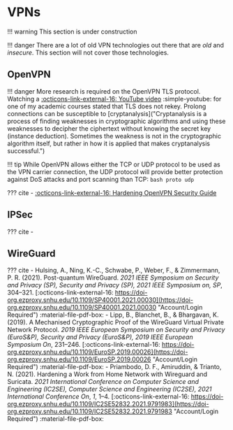 # VPNs

!!! warning
    This section is under construction

!!! danger
    There are a lot of old VPN technologies out there that are *old* and *insecure*. This section will not cover those technologies.

## OpenVPN

!!! danger
    More research is required on the OpenVPN TLS protocol. Watching a [:octicons-link-external-16: YouTube video](http://youtu.be/qC3pO61MPeg "IPsec vs. SSL: Security Protocols Comparison") :simple-youtube:  for one of my academic courses stated that TLS does not rekey. Prolong connections can be susceptible to [cryptanalysis]("Cryptanalysis is a process of finding weaknesses in cryptographic algorithms and using these weaknesses to decipher the ciphertext without knowing the secret key (instance deduction). Sometimes the weakness is not in the cryptographic algorithm itself, but rather in how it is applied that makes cryptanalysis successful.")

!!! tip
    While OpenVPN allows either the TCP or UDP protocol to be used as the VPN carrier connection, the UDP protocol will provide better protection against DoS attacks and port scanning than TCP:
    ```bash
        proto udp
    ```

??? cite
    - [:octicons-link-external-16: Hardening OpenVPN Security Guide](https://openvpn.net/community-resources/how-to/#hardening-openvpn-security)

## IPSec

??? cite
    - 

## WireGuard

??? cite
    - Hulsing, A., Ning, K.-C., Schwabe, P., Weber, F., & Zimmermann, P. R. (2021). Post-quantum WireGuard. *2021 IEEE Symposium on Security and Privacy (SP), Security and Privacy (SP), 2021 IEEE Symposium on, SP*, 304–321. [:octicons-link-external-16: https://doi-org.ezproxy.snhu.edu/10.1109/SP40001.2021.00030](https://doi-org.ezproxy.snhu.edu/10.1109/SP40001.2021.00030 "Account/Login Required") :material-file-pdf-box:
    - Lipp, B., Blanchet, B., & Bhargavan, K. (2019). A Mechanised Cryptographic Proof of the WireGuard Virtual Private Network Protocol. *2019 IEEE European Symposium on Security and Privacy (EuroS&P), Security and Privacy (EuroS&P), 2019 IEEE European Symposium On*, 231–246. [:octicons-link-external-16: https://doi-org.ezproxy.snhu.edu/10.1109/EuroSP.2019.00026](https://doi-org.ezproxy.snhu.edu/10.1109/EuroSP.2019.00026 "Account/Login Required") :material-file-pdf-box:
    - Priambodo, D. F., Amiruddin, & Trianto, N. (2021). Hardening a Work from Home Network with Wireguard and Suricata. *2021 International Conference on Computer Science and Engineering (IC2SE), Computer Science and Engineering (IC2SE), 2021 International Conference On*, *1*, 1–4. [:octicons-link-external-16: https://doi-org.ezproxy.snhu.edu/10.1109/IC2SE52832.2021.9791983](https://doi-org.ezproxy.snhu.edu/10.1109/IC2SE52832.2021.9791983 "Account/Login Required") :material-file-pdf-box: